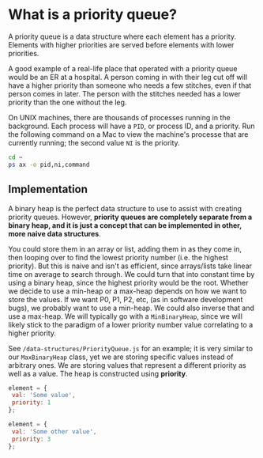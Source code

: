 # What is a priority queue?

A priority queue is a data structure where each element has a priority. Elements with higher priorities are served before elements with lower priorities.

A good example of a real-life place that operated with a priority queue would be an ER at a hospital.  A person coming in with their leg cut off will have a higher priority than someone who needs a few stitches, even if that person comes in later.  The person with the stitches needed has a lower priority than the one without the leg.

On UNIX machines, there are thousands of processes running in the background.  Each process will have a `PID`, or process ID, and a priority.  Run the following command on a Mac to view the machine's processe that are currently running; the second value `NI` is the priority.

```zsh
cd ~
ps ax -o pid,ni,command
```

## Implementation

A binary heap is the perfect data structure to use to assist with creating priority queues. However, __priority queues are completely separate from a binary heap, and it is just a concept that can be implemented in other, more naive data structures__.

You could store them in an array or list, adding them in as they come in, then looping over to find the lowest priority number (i.e. the highest priority). But this is naive and isn't as efficient, since arrays/lists take linear time on average to search through.  We could turn that into constant time by using a binary heap, since the highest priority would be the root.  Whether we decide to use a min-heap or a max-heap depends on how we want to store the values.  If we want P0, P1, P2, etc, (as in software development bugs), we probably want to use a min-heap.  We could also inverse that and use a max-heap.  We will typically go with a `MinBinaryHeap`, since we will likely stick to the paradigm of a lower priority number value correlating to a higher priority.

See `/data-structures/PriorityQueue.js` for an example; it is very similar to our `MaxBinaryHeap` class, yet we are storing specific values instead of arbitrary ones.  We are storing values that represent a different priority as well as a value.  The heap is constructed using __priority__.

```js
element = {
 val: 'Some value',
 priority: 1
};

element = {
 val: 'Some other value',
 priority: 3
};
```
